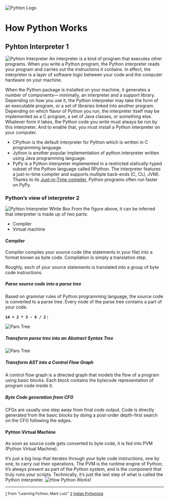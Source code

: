 <!-- STATICS -->
[pyhton_logo]: ../Static/Pics/python_logo_2.png "Pyhton Logo"
[pyhton_interpreter]: ../Static/Pics/python_interpreter.jpeg "Pyhton Interpreter"
[pyhton_interpreter_inside]: ../Static/Pics/interpreter_inside.png "Pyhton Interpreter White Box"
[parsetree]: ../Static/Pics/parsetree.png "Pars Tree"
[ast]: ../Static/Pics/ast.png "Pars Tree"
[pyexec]: ../Static/Pics/pyexec.png "How Python Works!"
<!-- END STATICS -->
![][pyhton_logo]
# How Python Works
## Pyhton Interpreter <a name="FN1">1</a>
![][pyhton_interpreter]
An interpreter is a kind of program that executes other programs. When you write a Python program, the Python interpreter reads your program and carries out the instructions it contains. In effect, the interpreter is a layer of software logic between your code and the computer hardware on your machine.

When the Python package is installed on your machine, it generates a number of components— minimally, an interpreter and a support library. Depending on how you use it, the Python interpreter may take the form of an executable program, or a set of libraries linked into another program. Depending on which flavor of Python you run, the interpreter itself may be implemented as a C program, a set of Java classes, or something else. Whatever form it takes, the Python code you write must always be run by this interpreter. And to enable that, you must install a Python interpreter on your computer.
+ CPython is the default interpreter for Python which is written in C programming language.
+ Jython is another popular implementation of python interpreter written using Java programming language.
+ PyPy is a Python interpreter implemented in a restricted statically-typed subset of the Python language called RPython. The interpreter features a just-in-time compiler and supports multiple back-ends (C, CLI, JVM). Thanks to its [Just-in-Time compiler](https://en.wikipedia.org/wiki/Just-in-time_compilation), Python programs often run faster on PyPy.
### Python’s view of interpreter <a name="FN1">2</a>
![][pyhton_interpreter_inside]
From the figure above, it can be inferred that interpreter is made up of two parts:
+ Compiler
+ Virtual machine 
#### Compiler
Compiler compiles your source code (the statements in your file) into a format known as byte code. Compilation is simply a translation step. 

Roughly, each of your source statements is translated into a group of byte code instructions.
##### Parse source code into a parse tree
Based on grammar rules of Python programming language, the source code is converted to a parse tree. Every node of the parse tree contains a part of your code.

**`14 + 2 * 3 - 6 / 2` :**

![][parsetree]
##### Transform parse tree into an Abstract Syntax Tree
![][ast]
##### Transform AST into a Control Flow Graph
A control flow graph is a directed graph that models the flow of a program using basic blocks. Each block contains the bytecode representation of program code inside it.
##### Byte Code generation from CFG
CFGs are usually one step away from final code output. Code is directly generated from the basic blocks by doing a post-order depth-first search on the CFG following the edges.
#### Pyhton Virtual Machine
As soon as source code gets converted to byte code, it is fed into PVM (Python Virtual Machine).

It’s just a big loop that iterates through your byte code instructions, one by one, to carry out their operations. The PVM is the runtime engine of Python; it’s always present as part of the Python system, and is the component that truly runs your scripts. Technically, it’s just the last step of what is called the Python interpreter.
![][pyexec]
***
<sup>[1](#FN1) From "Learning Python, Mark Lutz"</sup>
<sup>[2](#FN1) [Indian Pythonista](https://indianpythonista.wordpress.com/2018/01/04/how-python-runs/)</sup>